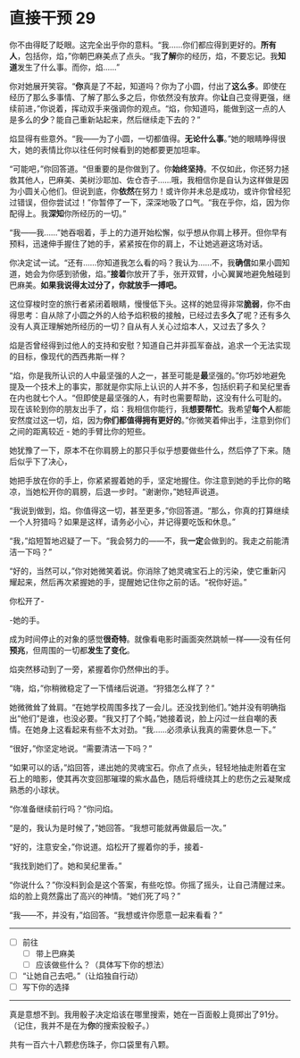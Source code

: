 # 直接干预 29

你不由得眨了眨眼。这完全出乎你的意料。“我……你们都应得到更好的。**所有人**，包括你，焰，”你朝巴麻美点了点头。“我**了解**你的经历，焰，不要忘记。我**知道**发生了什么事。而你，焰……”

你对她展开笑容。“**你**真是了不起，知道吗？你为了小圆，付出了**这么多**。即使在经历了那么多事情、了解了那么多之后，你依然没有放弃。你**让**自己变得更强，继续前进，”你说着，挥动双手来强调你的观点。“焰，你知道吗，能做到这一点的人是多么的**少**？能自己重新站起来，然后继续走下去的？”

焰显得有些意外。“我——为了小圆，一切都值得。**无论什么事**。”她的眼睛睁得很大，她的表情比你以往任何时候看到的她都要更加坦率。

“可能吧，”你回答道。“但重要的是你做到了。你**始终坚持**。不仅如此，你还努力拯救其他人，巴麻美、美树沙耶加、佐仓杏子……哦，我相信你是自认为这样做是因为小圆关心他们。但说到底，你**依然**在努力！或许你并未总是成功，或许你曾经犯过错误，但你尝试过！”你暂停了一下，深深地吸了口气。“我在乎你，焰，因为你配得上。我**深知**你所经历的一切。”

“我——我……”她吞咽着，手上的力道开始松懈，似乎想从你肩上移开。但你早有预料，迅速伸手握住了她的手，紧紧按在你的肩上，不让她逃避这场对话。

你决定试一试。“还有……你知道我怎么看的吗？我认为……不，我**确信**如果小圆知道，她会为你感到骄傲，焰。”**接着**你放开了手，张开双臂，小心翼翼地避免触碰到巴麻美。**如果我说得太过分了，你就放手一搏吧。**

这位穿梭时空的旅行者紧闭着眼睛，慢慢低下头。这样的她显得非常**脆弱**，你不由得思考：自从除了小圆之外的人给予焰积极的接触，已经过去多**久**了呢？还有多久没有人真正理解她所经历的一切？自从有人关心过焰本人，又过去了多久？

焰是否曾经得到过他人的支持和安慰？知道自己并非孤军奋战，追求一个无法实现的目标，像现代的西西弗斯一样？

“焰，你是我所认识的人中最坚强的人之一，甚至可能是**最**坚强的。”你巧妙地避免提及一个技术上的事实，那就是你实际上认识的人并不多，包括织莉子和吴纪里香在内也就七个人。“但即使是最坚强的人，有时也需要帮助，这没有什么可耻的。现在该轮到你的朋友出手了，焰：我相信你能行，我**想要帮忙**。我希望**每个人**都能安然度过这一切，焰，因为**你们都值得拥有更好的**。”你微笑着伸出手，注意到你们之间的距离较近 - 她的手臂比你的短些。

她犹豫了一下，原本不在你肩膀上的那只手似乎想要做些什么，然后停了下来。随后似乎下了决心，

她把手放在你的手上，你紧紧握着她的手，坚定地握住。你注意到她的手比你的略凉，当她松开你的肩膀，后退一步时。“谢谢你，”她轻声说道。

“我说到做到，焰。你值得这一切，甚至更多，”你回答道。“那么，你真的打算继续一个人狩猎吗？如果是这样，请务必小心，并记得要吃饭和休息。”

“我，”焰短暂地迟疑了一下。“我会努力的——不，我**一定**会做到的。我走之前能清洁一下吗？”

“好的，当然可以，”你对她微笑着说。你消除了她灵魂宝石上的污染，使它重新闪耀起来，然后再次紧握她的手，提醒她记住你之前的话。“祝你好运。”

你松开了-

-她的手。

成为时间停止的对象的感觉**很奇特**。就像看电影时画面突然跳帧一样——没有任何**预兆**，但周围的一切都**发生了变化**。

焰突然移动到了一旁，紧握着你仍然伸出的手。

“嗨，焰，”你稍微稳定了一下情绪后说道。“狩猎怎么样了？”

她微微耸了耸肩。“在她学校周围多找了一会儿。还没找到他们。”她并没有明确指出“他们”是谁，也没必要。“我又打了个盹，”她接着说，脸上闪过一丝自嘲的表情。在她身上这看起来有些不太对劲。“我……必须承认我真的需要休息一下。”

“很好，”你坚定地说。“需要清洁一下吗？”

“如果可以的话，”焰回答，递出她的灵魂宝石。你点了点头，轻轻地抽走附着在宝石上的暗影，使其再次变回那璀璨的紫水晶色，随后将缠绕其上的悲伤之云凝聚成熟悉的小球状。

“你准备继续前行吗？”你问焰。

“是的，我认为是时候了，”她回答。“我想可能就再做最后一次。”

“好的，注意安全，”你说道。焰松开了握着你的手，接着-

“我找到她们了。她和吴纪里香。”

“你说什么？”你没料到会是这个答案，有些吃惊。你摇了摇头，让自己清醒过来。焰的脸上竟然露出了高兴的神情。“她们死了吗？”

“我——不，并没有，”焰回答。“我想或许你愿意一起来看看？”

---

- [ ] 前往
  - [ ] 带上巴麻美
  - [ ] 应该做些什么？（具体写下你的想法）
- [ ] “让她自己去吧。”（让焰独自行动）
- [ ] 写下你的选择

---

真是意想不到。我用骰子决定焰该在哪里搜索，她在一百面骰上竟掷出了91分。（记住，我并不是在为**你**的搜索投骰子。）

共有一百六十八颗悲伤珠子，你口袋里有八颗。

